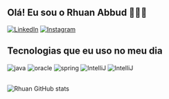 ## Olá! Eu sou o Rhuan Abbud 👨🏻‍💻

[![LinkedIn](https://img.shields.io/badge/LinkedIn-0077B5?style=for-the-badge&logo=linkedin&logoColor=white)](https://www.linkedin.com/in/rhuanabbud/)
[![Instagram](https://img.shields.io/badge/Instagram-E4405F?style=for-the-badge&logo=instagram&logoColor=white)](https://instagram.com/rhuanabbud)

## Tecnologias que eu uso no meu dia

<div style="display: inline_block">
  <img align="center" alt="java" src="https://img.shields.io/badge/Java-ED8B00?style=for-the-badge&logo=openjdk&logoColor=white" />
  <img align="center" alt="oracle" src="https://img.shields.io/badge/Oracle-F80000?style=for-the-badge&logo=oracle&logoColor=white" />
  <img align="center" alt="spring" src="https://img.shields.io/badge/Spring-6DB33F?style=for-the-badge&logo=spring&logoColor=white" />
  <img align="center" alt="IntelliJ" src="https://img.shields.io/badge/IntelliJ_IDEA-000000.svg?style=for-the-badge&logo=intellij-idea&logoColor=white" />
  <img align="center" alt="IntelliJ" src="https://img.shields.io/badge/GIT-E44C30?style=for-the-badge&logo=git&logoColor=white" />  
</div><br/>

![Rhuan GitHub stats](https://github-readme-stats.vercel.app/api?username=rhuanabbud&theme=one_dark_pro&show_icons=true)

